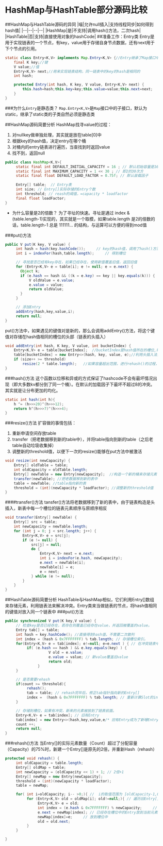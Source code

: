 # HashMap与HashTable部分源码比较
##HashMap与HashTable源码的异同
|喵|允许null插入|支持线程同步|如何得到hash值|
|--|--|--|--|
|HashMap|是|不支持|调用hash()方法，二次hash|
|HashTable|否|支持|直接使用对象的hashCode|
##准备工作：Entry类
Entry是用于实现链表的一个节点，有key，value用于存储自身节点数据，还有next用于下个节点的引用。
```java
static class Entry<K,V> implements Map.Entry<K,V> {//Entry继承了Map接口中的静态子类Entry；Entry<K,V>是槽中的元素，用作链表来解决散列冲突
    final K key;//键
    V value;//值
    Entry<K,V> next;//用来实现链表结构，同一链表中的key的hash是相同的
    int hash;

	protected Entry(int hash, K key, V value, Entry<K,V> next) {
		this.hash=hash;this.key=key;this.value=value;this.next=next;
    }
}
```
###为什么`Entry`是静态类？
`Map.Entry<K,V>`是`Map`接口中的子接口，默认为static，继承了static类的子类自然必须是静态类

##HashMap源码简要分析
HashMap找寻value的过程：

1. 对nullkey做单独处理，其实就是放在table[0]中
2. 根据key的hash值，决定entry在哪个桶
3. 对桶内的entry链表进行遍历，当查找到时返回value
4. 找不到，返回null


```java
public class HashMap<K,V>{
     static final int DEFAULT_INITIAL_CAPACITY = 16 ; // 默认初始容量是16。（必须是2的次方）
     static final int MAXIMUM_CAPACITY = 1 << 30 ; // 即2的30次方
     static final float DEFAULT_LOAD_FACTOR = 0.75f; // 默认装载因子
 
     Entry[] table;  // Entry表
     int size; // Entry[]实际存储的Entry个数
     int threshold; // reash的阈值，=capacity * loadfactor
     final float loadFactor;
}

```

- 为什么容量是2的倍数？
为了寻址的快速。寻址是通过 index & (table.length-1)实现的，其实就是一个取模，如果table.length 是2的倍数的话，table.length-1 总是 111111... 的结构，与运算可以方便的得到mod值

###put()方法
```java
public V put(K key, V value) {
     int hash = hash(key.hashCode());     // key的hash值，调用了hash()方法，相当于做了二次hash
     int i = indexFor(hash,table.length);     // 得到槽位

     // 寻找是否已经有key存在，如果已经存在，使用新值覆盖旧值，返回旧值
     for (Entry<K,V> e = table[i]; e != null; e = e.next) {
       Object k;
       if (e.hash == hash && ((k = e.key) == key || key.equals(k))) {
           V oldValue = e.value;
           e.value = value;
           return oldValue;
       }
     }

     // 添加Entry
     addEntry(hash,key,value,i);
     return null;
}
```
put()方法中，如果遇见的键值对是新的，那么会调用addEntry()方法，将这个键值对存储在hash值相同的槽位的头部（链表的头插入）
```java
void addEntry(int hash, K key, V value, int bucketIndex) {
    Entry<K,V> e = table[bucketIndex];	//bucketIndex是hash值所在的槽位,得到此时的槽位头元素
    table[bucketIndex] = new Entry<>(hash, key, value, e);//利用头插入法，在构造函数中为链表插入新的元素
    if (size++ >= threshold)
        resize(2 * table.length);	//如果容量超出范围，进行rehash()的过程，即调用resize()方法
}
```
###hash()方法
这个函数以位移和异或的方式保证了hashcode不会有最坏情况出现（即大多数kv都分到了同一个桶）。在默认的加载因子下最坏不超过8的冲突。其实就是让分布更加的均化。
```java
static int hash(int h){
	h ^= (h>>>20)^(h>>>12);
	return h^(h>>>7)^(h>>>4);
}
```
###resize()方法
扩容做的事情包括：
1. 重新申请空间存放table
2. transfer（把老数据移到新的table中），并将table指向到新的table（之后老table自动垃圾收集掉）
3. 调整新的threshold值，以便下一次的resize()能够在put方法中被激活

```java
void resize(int newCapacity) {
    Entry[] oldTable = table;
    int oldCapacity = oldTable.length;
    Entry[] newTable = new Entry[newCapacity];	//构造一个新的桶来存储元素
    transfer(newTable); //把老数据移到新的表中
    table = newTable; //table指向新的表
    threshold = (int)(newCapacity * loadFactor); //调整新的threshold值
}
```
####transfer()方法
tansfer()方法将老数据移到了新的表中，由于链表构造是头插入，新表中每一个槽位的链表元素顺序与原顺序相反
```java
void transfer(Entry[] newTable) {
    Entry[] src = table;
    int newCapacity = newTable.length;
    for (int j = 0; j < src.length; j++) {
        Entry<K,V> e = src[j];
        if (e != null) {
            src[j] = null;    
            do {
                Entry<K,V> next = e.next;
                int i = indexFor(e.hash, newCapacity);
                e.next = newTable[i];
                newTable[i] = e;
                e = next;
            } while (e != null);
        }
    }
}
```

##HashTable源码简要分析
HashTable与HashMap相似，它们利用Entry[]数组来存储元素，利用链表法来解决冲突。Entry类来当做链表的节点，将hash值相同的键值对放入同一个链表中
###put()方法
```java
public synchronized V put(K key,V value) {
     // 检查key是否已经存在，若存在则覆盖已经存在value，并返回被覆盖的value。
     Entry tab[] = table;
     int hash = key.hashCode();	//直接得到hash值，不需要二次散列
     int index = (hash & 0x7FFFFFFF) % tab.length; // 存储槽位索引。
     for(Entry<K,V> e = tab[index]; e!=null; e=e.next ) { // 在冲突链表中寻找
          if( (e.hash == hash ) && e.key.equals(key) ) {
                    V old = e.value;
                    e.value = value; // 新value覆盖旧value
                    return old;
               }
     }

     // 是否需要rehash
     if(count >= threshold){
          rehash();
          tab = table; // rehash完毕后，修正tab指针指向新的Entry[]
          index =  (hash & 0x7FFFFFFF) % tab.length; // 重新计算Slot的index
     }

     // 存储到槽位，如果有冲突，新来的元素被放到了链表前面。
     Entry<K,V> e = tab[index]; // 旧有Entry
     tab[index] = new Entry<>(hash,key,value,e/* 旧有Entry成为了新增Entry的next */);
     count ++;
     return null;
}
```
###rehash()方法
当Entry[]的实际元素数量（Count）超过了分配容量（Capacity）的75%时，新建一个Entry[]是原先的2倍，并重新Hash（rehash）
```java
protected void rehash() {
     int oldCapacity = table.length;
     Entry[] oldMap = table;
     int newCapacity = (oldCapacity << 1) + 1; // 2倍+1
     Entry[] newMap = new Entry[newCapacity];
     threshold = (int)(newCapacity * loadFactor);
     table = newMap;

     for( int i=oldCapacity; i-- >0;){ //  i的取值范围为 [oldCapacity-1,0]
          for (Entry<K,V> old = oldMap[i]; old!=null;){ // 遍历旧Entry[]
               Entry<K,V> e = old;
               int index = (e.hash & 0x7FFFFFFF) % newCapacity;     // 重新计算各个元素在新Entry[]中的槽位index。
               e.next = newMap[index]; // 已经存在槽位中的Entry放到当前元素的next中
               newMap[index]=e;     // 放到槽位中
               old = old.next;
          }
     }

}
```
